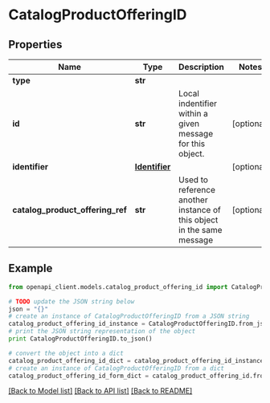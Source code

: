 # CatalogProductOfferingID


## Properties
Name | Type | Description | Notes
------------ | ------------- | ------------- | -------------
**type** | **str** |  | 
**id** | **str** | Local indentifier within a given message for this object. | [optional] 
**identifier** | [**Identifier**](Identifier.md) |  | [optional] 
**catalog_product_offering_ref** | **str** | Used to reference another instance of this object in the same message | [optional] 

## Example

```python
from openapi_client.models.catalog_product_offering_id import CatalogProductOfferingID

# TODO update the JSON string below
json = "{}"
# create an instance of CatalogProductOfferingID from a JSON string
catalog_product_offering_id_instance = CatalogProductOfferingID.from_json(json)
# print the JSON string representation of the object
print CatalogProductOfferingID.to_json()

# convert the object into a dict
catalog_product_offering_id_dict = catalog_product_offering_id_instance.to_dict()
# create an instance of CatalogProductOfferingID from a dict
catalog_product_offering_id_form_dict = catalog_product_offering_id.from_dict(catalog_product_offering_id_dict)
```
[[Back to Model list]](../README.md#documentation-for-models) [[Back to API list]](../README.md#documentation-for-api-endpoints) [[Back to README]](../README.md)


